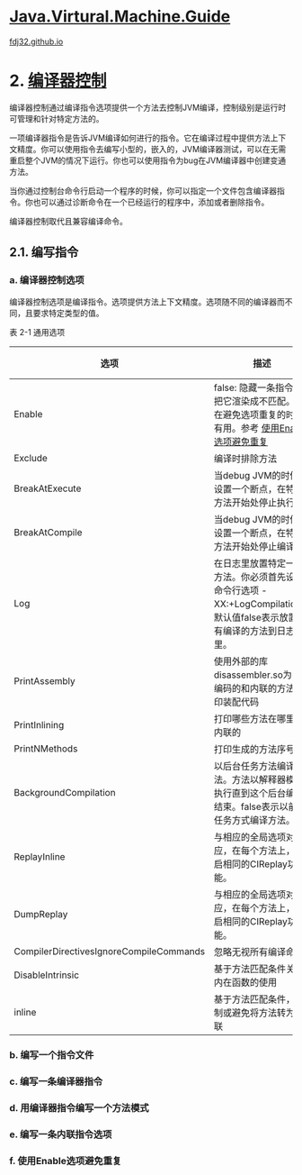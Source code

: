 [Java.Virtural.Machine.Guide](https://docs.oracle.com/en/java/javase/16/vm/java-virtual-machine-technology-overview.html)
===
[fdj32.github.io](https://fdj32.github.io)  
# 2. [编译器控制](https://docs.oracle.com/en/java/javase/16/vm/compiler-control1.html)

编译器控制通过编译指令选项提供一个方法去控制JVM编译，控制级别是运行时可管理和针对特定方法的。

一项编译器指令是告诉JVM编译如何进行的指令。它在编译过程中提供方法上下文精度。你可以使用指令去编写小型的，嵌入的，JVM编译器测试，可以在无需重启整个JVM的情况下运行。你也可以使用指令为bug在JVM编译器中创建变通方法。

当你通过控制台命令行启动一个程序的时候，你可以指定一个文件包含编译器指令。你也可以通过诊断命令在一个已经运行的程序中，添加或者删除指令。

编译器控制取代且兼容编译命令。

## 2.1. 编写指令
### a. 编译器控制选项
编译器控制选项是编译指令。选项提供方法上下文精度。选项随不同的编译器而不同，且要求特定类型的值。

表 2-1 通用选项

| 选项 | 描述 | 值类型 | 默认值 |
| --- | --- | --- | --- |
| Enable | false: 隐藏一条指令且把它渲染成不匹配。它在避免选项重复的时候有用。参考 <a href="#one5">使用Enable选项避免重复</a> | bool | true |
| Exclude | 编译时排除方法 | bool | false |
| BreakAtExecute | 当debug JVM的时候，设置一个断点，在特定方法开始处停止执行。 | bool | false |
| BreakAtCompile | 当debug JVM的时候，设置一个断点，在特定方法开始处停止编译。 | bool | false |
| Log | 在日志里放置特定一些方法。你必须首先设置命令行选项 -XX:+LogCompilation。默认值false表示放置所有编译的方法到日志里。 | bool | false |
| PrintAssembly | 使用外部的库disassembler.so为字节编码的和内联的方法打印装配代码 | bool | false |
| PrintInlining | 打印哪些方法在哪里是内联的 | bool | false |
| PrintNMethods | 打印生成的方法序号 | bool | false |
| BackgroundCompilation | 以后台任务方法编译方法。方法以解释器模式执行直到这个后台编译结束。false表示以前台任务方式编译方法。 |  |  |
| ReplayInline | 与相应的全局选项对应，在每个方法上，开启相同的CIReplay功能。 | bool | false |
| DumpReplay | 与相应的全局选项对应，在每个方法上，开启相同的CIReplay功能。 | bool | false |
| CompilerDirectivesIgnoreCompileCommands | 忽略无视所有编译命令 | bool | false |
| DisableIntrinsic | 基于方法匹配条件关闭内在函数的使用 | ccstr | 无 |
| inline | 基于方法匹配条件，强制或避免将方法转为内联 | ccstr[] | 无 |


### b. 编写一个指令文件

### c. 编写一条编译器指令

### d. 用编译器指令编写一个方法模式

### e. 编写一条内联指令选项

### f. <span id="one5">使用Enable选项避免重复</span>